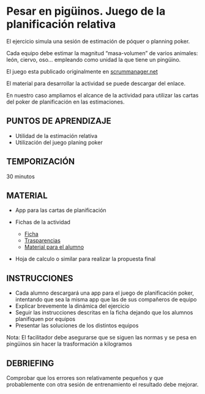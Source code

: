 <link rel="stylesheet" type="text/css" href= "../estilo.css" media="screen" />

# Pesar en pigüinos. Juego de la planificación relativa

El ejercicio simula una sesión de estimación de póquer o planning poker.


Cada equipo debe estimar la magnitud “masa-volumen” de varios animales: león, ciervo, oso… empleando como unidad la que tiene un pingüino.

El juego esta publicado originalmente en [scrummanager.net](https://www.scrummanager.net/oks/course/view.php?id=13&section=2)

El material para desarrollar la actividad  se puede descargar del enlace.


En nuestro caso ampliamos el alcance de la actividad para utilizar las cartas del poker de planificación en las estimaciones.

## PUNTOS DE APRENDIZAJE

- Utilidad de la estimación relativa
- Utilización del juego planing poker

## TEMPORIZACIÓN

30 minutos

## MATERIAL

- App para las cartas de planificación
- Fichas de la actividad
    - [Ficha](ficha.pdf)
    - [Trasparencias](trasparencias.pdf)
    - [Material para el alumno](alumno.pdf)

- Hoja de calculo o similar para realizar la propuesta final

## INSTRUCCIONES

- Cada alumno descargará una app para el juego de planificación poker, intentando que sea la misma app que las de sus compañeros de equipo
- Explicar brevemente la dinámica del ejercicio
- Seguir las instrucciones descritas en la ficha dejando que los alumnos planifiquen por equipos
- Presentar las soluciones de los distintos equipos

Nota: El facilitador debe asegurarse que se siguen las normas y se pesa en pingüinos sin hacer la trasformación a kilogramos

## DEBRIEFING

Comprobar que los errores son relativamente pequeños y que probablemente con otra sesión de entrenamiento el resultado debe mejorar.
